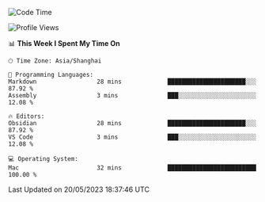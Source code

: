 <!--START_SECTION:waka-->
![Code Time](http://img.shields.io/badge/Code%20Time-104%20hrs%2048%20mins-blue)

![Profile Views](http://img.shields.io/badge/Profile%20Views-2-blue)

📊 **This Week I Spent My Time On** 

```text
🕑︎ Time Zone: Asia/Shanghai

💬 Programming Languages: 
Markdown                 28 mins             ██████████████████████░░░   87.92 % 
Assembly                 3 mins              ███░░░░░░░░░░░░░░░░░░░░░░   12.08 % 

🔥 Editors: 
Obsidian                 28 mins             ██████████████████████░░░   87.92 % 
VS Code                  3 mins              ███░░░░░░░░░░░░░░░░░░░░░░   12.08 % 

💻 Operating System: 
Mac                      32 mins             █████████████████████████   100.00 % 
```


 Last Updated on 20/05/2023 18:37:46 UTC
<!--END_SECTION:waka-->